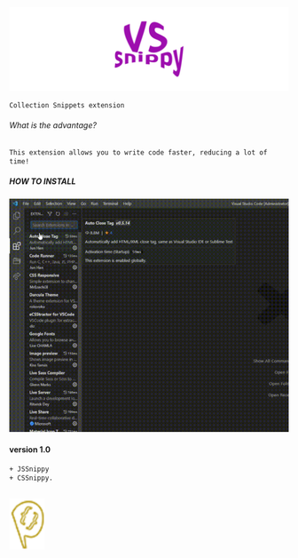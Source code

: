![img](https://raw.githubusercontent.com/papchenko/VSSnippy/592bf88c06fd68797c68bf58f0ac09a6722f846a/resources/vssnippy-logo.svg)

```
Collection Snippets extension
```
###### What is the advantage?

```
This extension allows you to write code faster, reducing a lot of time!
```

##### HOW TO INSTALL

![gif](https://github.com/papchenko/VSSnippy/blob/main/resources/vssnippy.gif?raw=true)

#### version 1.0

```
+ JSSnippy
+ CSSnippy.
```

## 
[![N|Solid](https://raw.githubusercontent.com/papchenko/papchenko.com/8a93b6c69500e7ef66f2ecc0e5ba122fad3a1e0e/resources/img/short-logo.svg)](http://papchenko.com/)

